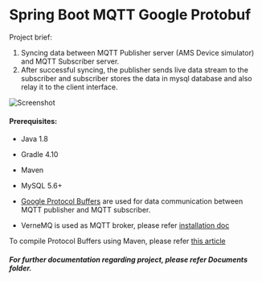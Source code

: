 # Spring Boot MQTT Google Protobuf

Project brief:
1. Syncing data between MQTT Publisher server (AMS Device simulator) and MQTT Subscriber server.
2. After successful syncing, the publisher sends live data stream to the subscriber and subscriber stores the data in mysql database and also relay it to the client interface. 

![Screenshot](https://github.com/pinakjakhr/springboot-MQTT-google-protobuf-mysql/blob/master/0.%20Documents/MQTT.jpg)

#### Prerequisites:

- Java 1.8
- Gradle 4.10
- Maven
- MySQL 5.6+ 
- [Google Protocol Buffers](https://developers.google.com/protocol-buffers/docs/javatutorial) are used for data communication between MQTT publisher and MQTT subscriber.

- VerneMQ is used as MQTT broker, please refer [installation doc](https://docs.vernemq.com/installation/debian_and_ubuntu)

To compile Protocol Buffers using Maven, please refer [this article](https://dzone.com/articles/compile-protocol-buffers-using-maven)

##### _For further documentation regarding project, please refer Documents folder._
